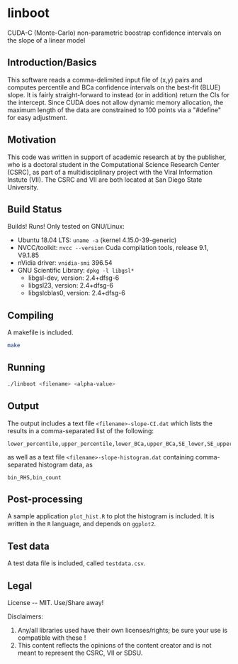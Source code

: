 # linboot
CUDA-C (Monte-Carlo) non-parametric boostrap confidence intervals on the slope of a linear model

## Introduction/Basics
This software reads a comma-delimited input file of (x,y) pairs and computes percentile and BCa confidence intervals on the best-fit (BLUE) slope. It is fairly straight-forward to instead (or in addition) return the CIs for the intercept. Since CUDA does not allow dynamic memory allocation, the maximum length of the data are constrained to 100 points via a "#define" for easy adjustment.

## Motivation
This code was written in support of academic research at by the publisher, who is a doctoral student in the Computational Science Research Center (CSRC), as part of a multidisciplinary project with the Viral Information Instute (VII). The CSRC and VII are both located at San Diego State University.

## Build Status
Builds! Runs! Only tested on GNU/Linux:
- Ubuntu 18.04 LTS: `uname -a` (kernel 4.15.0-39-generic)
- NVCC/toolkit: `nvcc --version` Cuda compilation tools, release 9.1, V9.1.85
- nVidia driver: `vnidia-smi` 396.54 
- GNU Scientific Library: `dpkg -l libgsl*`
  - libgsl-dev, version: 2.4+dfsg-6
  - libgsl23, version: 2.4+dfsg-6
  - libgslcblas0, version: 2.4+dfsg-6
  
## Compiling
A makefile is included.
```bash
make
```

## Running
```bash
./linboot <filename> <alpha-value>
```

## Output
The output includes a text file `<filename>-slope-CI.dat` which lists the results in a comma-separated list of the following:
```
lower_percentile,upper_percentile,lower_BCa,upper_BCa,SE_lower,SE_upper,median,mean,#pts,#bs_iterations
```
as well as a text file `<filename>-slope-histogram.dat` containing comma-separated histogram data, as
```
bin_RHS,bin_count
```

## Post-processing
A sample application `plot_hist.R` to plot the histogram is included. It is written in the `R` language, and depends on `ggplot2`.

## Test data
A test data file is included, called `testdata.csv`.

## Legal
License -- MIT. Use/Share away!

Disclaimers: 
1. Any/all libraries used have their own licenses/rights; be sure your use is compatible with these !
2. This content reflects the opinions of the content creator and is not meant to represent the CSRC, VII or SDSU.
